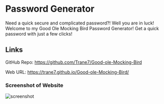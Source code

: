 # Password Generator 
Need a quick secure and complicated password?! Well you are in luck! Welcome to my Good Ole Mocking Bird Password Generator! Get a quick password with just a few clicks!


## Links 

GitHub Repo: https://github.com/Trane7/Good-ole-Mocking-Bird

Web URL: https://trane7.github.io/Good-ole-Mocking-Bird/





### Screenshot of Website
![screenshot](https://user-images.githubusercontent.com/89409597/138566922-1babb09b-daa2-4fe2-93de-53382be4b9ca.PNG)